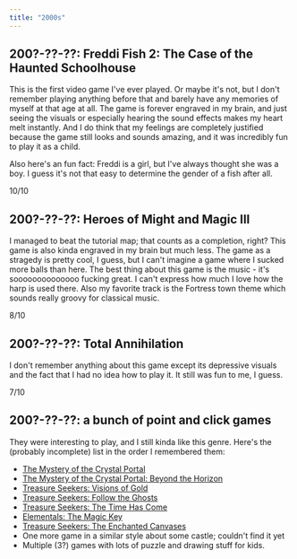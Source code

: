 ```yaml
---
title: "2000s"
---
```


## 200?-??-??: Freddi Fish 2: The Case of the Haunted Schoolhouse

This is the first video game I've ever played. Or maybe it's not, but
I don't remember playing anything before that and barely have any
memories of myself at that age at all. The game is forever engraved in
my brain, and just seeing the visuals or especially hearing the sound
effects makes my heart melt instantly. And I do think that my feelings
are completely justified because the game still looks and sounds
amazing, and it was incredibly fun to play it as a child.

Also here's an fun fact: Freddi is a girl, but I've always thought she
was a boy. I guess it's not that easy to determine the gender of a
fish after all.

10/10

## 200?-??-??: Heroes of Might and Magic III

I managed to beat the tutorial map; that counts as a completion,
right? This game is also kinda engraved in my brain but much less. The
game as a stragedy is pretty cool, I guess, but I can't imagine a game
where I sucked more balls than here. The best thing about this game is
the music - it's soooooooooooooo fucking great. I can't express how
much I love how the harp is used there. Also my favorite track is the
Fortress town theme which sounds really groovy for classical music.

8/10

## 200?-??-??: Total Annihilation

I don't remember anything about this game except its depressive
visuals and the fact that I had no idea how to play it. It still was
fun to me, I guess.

7/10

## 200?-??-??: a bunch of point and click games

They were interesting to play, and I still kinda like this genre.
Here's the (probably incomplete) list in the order I remembered them:

* [The Mystery of the Crystal Portal](https://www.bigfishgames.com/games/5263/the-mystery-of-the-crystal-portal/)
* [The Mystery of the Crystal Portal: Beyond the Horizon](https://www.bigfishgames.com/games/5592/mystery-crystal-portal-beyond-horizon/)
* [Treasure Seekers: Visions of Gold](https://www.bigfishgames.com/games/2756/treasure-seekers-visions-of-gold/)
* [Treasure Seekers: Follow the Ghosts](https://www.bigfishgames.com/games/5525/treasure-seekers-follow-the-ghosts/)
* [Treasure Seekers: The Time Has Come](https://www.bigfishgames.com/games/6622/treasure-seekers-the-time-has-come/)
* [Elementals: The Magic Key](https://www.bigfishgames.com/blog/walkthrough/elementals-the-magic-key-walkthrough/)
* [Treasure Seekers: The Enchanted Canvases](https://www.bigfishgames.com/games/5006/treasure-seekers-the-enchanted-canvases/)
* One more game in a similar style about some castle; couldn't find it
  yet
* Multiple (3?) games with lots of puzzle and drawing stuff for kids.
